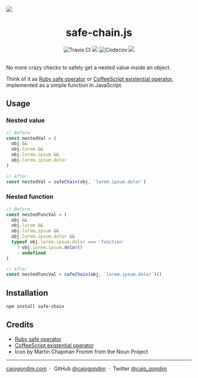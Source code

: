 <img src="http://rawgit.com/caiogondim/safe-chain.js/master/img/icon.svg">

<h1 align="center">safe-chain.js</h1>

<div align="center">
<img src="http://travis-ci.org/caiogondim/safe-chain.js.svg?branch=master" alt="Travis CI"> <img src="http://img.badgesize.io/caiogondim/safe-chain.js/master/src/index.js?compression=gzip"> <img src="https://codecov.io/gh/caiogondim/obstructed.js/branch/master/graph/badge.svg" alt="Codecov"> <a href="https://www.npmjs.com/package/safe-chain"><img src="https://img.shields.io/npm/v/safe-chain.svg" /></a>
</div>

<br>

No more crazy checks to safely get a nested value inside an object.

Think of it as [Ruby safe operator](https://irb.rocks/ruby-safe-operator/) or
[CoffeeScript existential
operator](http://valve.github.io/blog/2013/07/13/existential-operator-in-coffeescript/),
implemented as a simple function in JavaScript.

## Usage

### Nested value

```js
// Before
const nestedVal = (
  obj &&
  obj.lorem &&
  obj.lorem.ipsum &&
  obj.lorem.ipsum.dolor
)

// After
const nestedVal = safeChain(obj, `lorem.ipsum.dolor`)
```

### Nested function

```js
// Before
const nestedFuncVal = (
  obj &&
  obj.lorem &&
  obj.lorem.ipsum &&
  obj.lorem.ipsum.dolor &&
  typeof obj.lorem.ipsum.dolor === 'function'
    ? obj.lorem.ipsum.dolor()
    : undefined
)

// After
const nestedFuncVal = safeChain(obj, `lorem.ipsum.dolor`)()
```

## Installation

```bash
npm install safe-chain
```


## Credits

- [Ruby safe operator](https://irb.rocks/ruby-safe-operator/)
- [CoffeeScript existential operator](http://valve.github.io/blog/2013/07/13/existential-operator-in-coffeescript/)
- Icon by Martin Chapman Fromm from the Noun Project

---

[caiogondim.com](https://caiogondim.com) &nbsp;&middot;&nbsp;
GitHub [@caiogondim](https://github.com/caiogondim) &nbsp;&middot;&nbsp;
Twitter [@caio_gondim](https://twitter.com/caio_gondim)
